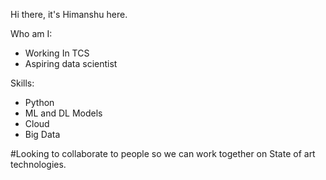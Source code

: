 Hi there, it's Himanshu here.

Who am I:
  * Working In TCS 
  * Aspiring data scientist
 
 Skills:
   * Python
   * ML and DL Models
   * Cloud
   * Big Data

#Looking to collaborate to people so we can work together on State of art technologies.
